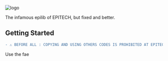 ![logo](https://github.com/TempoDev/libfae/blob/master/doc/logo.png)

The infamous epilib of EPITECH, but fixed and better.

## Getting Started

```diff
- ⚠️ BEFORE ALL : COPYING AND USING OTHERS CODES IS PROHIBITED AT EPITECH. I AM NOT RESPONSIBLE FOR YOU USING MY WORK. THANK YOU. ⚠️ -
```

Use the fae
